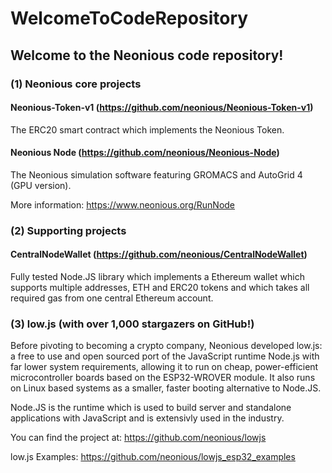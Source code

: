 # WelcomeToCodeRepository

## Welcome to the Neonious code repository!


### (1) Neonious core projects

#### Neonious-Token-v1 (https://github.com/neonious/Neonious-Token-v1)

The ERC20 smart contract which implements the Neonious Token.


#### Neonious Node (https://github.com/neonious/Neonious-Node)

The Neonious simulation software featuring GROMACS and AutoGrid 4 (GPU version).

More information: https://www.neonious.org/RunNode


### (2) Supporting projects


#### CentralNodeWallet (https://github.com/neonious/CentralNodeWallet)

Fully tested Node.JS library which implements a Ethereum wallet which supports multiple addresses, ETH and ERC20 tokens and which takes all required gas from one central Ethereum account.


### (3) low.js (with over 1,000 stargazers on GitHub!)

Before pivoting to becoming a crypto company, Neonious developed low.js: a free to use and open sourced port of the JavaScript runtime Node.js with far lower system requirements, allowing it to run on cheap, power-efficient microcontroller boards based on the ESP32-WROVER module. It also runs on Linux based systems as a smaller, faster booting alternative to Node.JS.

Node.JS is the runtime which is used to build server and standalone applications with JavaScript and is extensivly used in the industry.

You can find the project at: https://github.com/neonious/lowjs

low.js Examples: https://github.com/neonious/lowjs_esp32_examples
